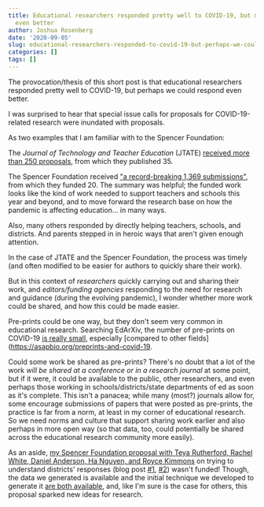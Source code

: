 ```yaml
---
title: Educational researchers responded pretty well to COVID-19, but maybe we could respond
  even better
author: Joshua Rosenberg
date: '2020-09-05'
slug: educational-researchers-responded-to-covid-19-but-perhaps-we-could-respond-even-better
categories: []
tags: []
---
```


The provocation/thesis of this short post is that educational researchers responded pretty well to COVID-19, but perhaps we could respond even better.

I was surprised to hear that special issue calls for proposals for COVID-19-related research were inundated with proposals. 

As two examples that I am familiar with to the Spencer Foundation:

The *Journal of Technology and Teacher Education* (JTATE) [received more than 250 proposals](https://www.learntechlib.org/primary/p/216910/), from which they published 35.

The Spencer Foundation received ["a record-breaking 1,369 submissions"](https://www.spencer.org/news/announcing-our-covid-19-related-research-grants-awardees), from which they funded 20. The summary was helpful; the funded work looks like the kind of work needed to support teachers and schools this year and beyond, and to move forward the research base on how the pandemic is affecting education... in many ways.

Also, many others responded by directly helping teachers, schools, and districts. And parents stepped in in heroic ways that aren't given enough attention.

In the case of JTATE and the Spencer Foundation, the process was timely (and often modified to be easier for authors to quickly share their work). 

But in this context of *researchers* quickly carrying out and sharing their work, and *editors/funding agencies* responding to the need for research and guidance (during the evolving pandemic), I wonder whether more work could be shared, and how this could be made easier.

Pre-prints could be one way, but they don't seem very common in educational research. Searching EdArXiv, the number of pre-prints on COVID-19 [is really small](https://edarxiv.org/discover?q=covid-19), especially [compared to other fields](https://asapbio.org/preprints-and-covid-19.

Could some work be shared as pre-prints? There's no doubt that a lot of the work _will be shared at a conference or in a research journal_ at some point, but if it were, it could be available to the public, other researchers, and even perhaps those working in schools/districts/state departments of ed as soon as it's complete. This isn't a panacea; while many (most?) journals allow for, some encourage submissions of papers that were posted as pre-prints, the practice is far from a norm, at least in my corner of educational research. So we need norms and culture that support sharing work earlier and also perhaps in more open way (so that data, too, could potentially be shared across the educational research community more easily).

As an aside, [my Spencer Foundation proposal with Teya Rutherford, Rachel White, Daniel Anderson, Ha Nguyen, and Royce Kimmons](https://osf.io/9j2cu/) on trying to understand districts' responses (blog post [#1](https://joshuamrosenberg.com/posts/how-are-u-s-school-districts-responding-to-covid-a-first-look-at-12-500-districts-websites/), [#2](https://joshuamrosenberg.com/post/2020/04/25/update-to-how-u-s-school-districts-are-responding-to-covid-19/)) wasn't funded! Though, the data we generated is available and the initial technique we developed to generate it [are both available](https://github.com/making-data-science-count/covidedu), and, like I'm sure is the case for others, this proposal sparked new ideas for research. 